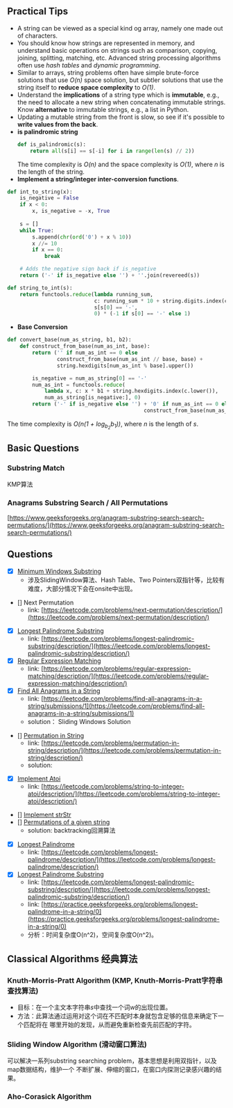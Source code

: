 ## Practical Tips
- A string can be viewed as a special kind og array, namely one made out of characters.
- You should know how strings are represented in memory, and understand basic operations on strings such as comparison, copying, joining, splitting, matching, etc. Advanced string processing algorithms often use *hash tables* and *dynamic programming*.
- Similar to arrays, string problems often have simple brute-force solutions that use *O(n)* space solution,
but subtler solutions that use the string itself to **reduce space complexity** to *O(1)*.
- Understand the **implications** of a string type which is **immutable**, e.g., the need to allocate a new string
when concatenating immutable strings. Know **alternative** to immutable strings, e.g., a list in Python.
- Updating a mutable string from the front is slow, so see if it's possible to **write values from the back**.
- **is palindromic string**
    ```python
    def is_palindromic(s):
        return all(s[i] == s[-i] for i in range(len(s) // 2))
    ```
    The time complexity is *O(n)* and the space complexity is *O(1)*, where *n* is the length of the string.
- **Implement a string/integer inter-conversion functions**.
```python
def int_to_string(x):
    is_negative = False
    if x < 0:
        x, is_negative = -x, True
    
    s = []
    while True:
        s.append(chr(ord('0') + x % 10))
        x //= 10
        if x == 0:
            break

    # Adds the negative sign back if is_negative
    return ('-' if is_negative else '') + ''.join(revereed(s))

def string_to_int(s):
    return functools.reduce(lambda running_sum,
                            c: running_sum * 10 + string.digits.index(c),
                            s[s[0] == '-',
                            0) * (-1 if s[0] == '-' else 1)
```
- **Base Conversion**
```python
def convert_base(num_as_string, b1, b2):
    def construct_from_base(num_as_int, base):
        return ('' if num_as_int == 0 else
                construct_from_base(num_as_int // base, base) +
                string.hexdigits[num_as_int % base].upper())

        is_negative = num_as_string[0] == '-'
        num_as_int = functools.reduce(
            lambda x, c: x * b1 + string.hexdigits.index(c.lower()),
            num_as_string[is_negative:], 0)
        return ('-' if is_negative else '') + '0' if num_as_int == 0 else
                                            construct_from_base(num_as_int, b2))
```
The time complexity is *O(n(1 + log<sub>b<sub>2</sub></sub>b<sub>1</sub>))*, where *n* is the length of *s*.

## Basic Questions

### Substring Match

KMP算法

### Anagrams Substring Search / All Permutations

[https://www.geeksforgeeks.org/anagram-substring-search-search-permutations/](https://www.geeksforgeeks.org/anagram-substring-search-search-permutations/)




## Questions
- [x] [Minimum Windows Substring](MinimumWindowSubstring.py)
    - 涉及SlidingWindow算法、Hash Table、Two Pointers双指针等，比较有难度，大部分情况下会在onsite中出现。
    
- [] Next Permutation
    - link: [https://leetcode.com/problems/next-permutation/description/](https://leetcode.com/problems/next-permutation/description/)
- [x] [Longest Palindrome Substring](LongestPalindromeSubstring.py)
    - link: [https://leetcode.com/problems/longest-palindromic-substring/description/](https://leetcode.com/problems/longest-palindromic-substring/description/)
- [x] [Regular Expression Matching](RegularExpressionMatching.py)
    - link: [https://leetcode.com/problems/regular-expression-matching/description/](https://leetcode.com/problems/regular-expression-matching/description/)
- [x] [Find All Anagrams in a String](FindAllAnagramsInAString.py)
    - link: [https://leetcode.com/problems/find-all-anagrams-in-a-string/submissions/1](https://leetcode.com/problems/find-all-anagrams-in-a-string/submissions/1)
    - solution： Sliding Windows Solution
- [] [Permutation in String](PermutationInString.py)
    - link: [https://leetcode.com/problems/permutation-in-string/description/](https://leetcode.com/problems/permutation-in-string/description/)
    - solution: 
- [x] [Implement Atoi](ImplementAtoI.py)
    - link: [https://leetcode.com/problems/string-to-integer-atoi/description/](https://leetcode.com/problems/string-to-integer-atoi/description/)
- [] [Implement strStr]()
- [] [Permutations of a given string](PermutationsOfAGivenString.py)
    - solution: backtracking回溯算法
- [x] [Longest Palindrome](LongestPalindrome.py)
    - link: [https://leetcode.com/problems/longest-palindrome/description/](https://leetcode.com/problems/longest-palindrome/description/)
- [x] [Longest Palindrome Substring](LongestPalindromeSubstring.py)
    - link: [https://leetcode.com/problems/longest-palindromic-substring/description/](https://leetcode.com/problems/longest-palindromic-substring/description/)
    - link: [https://practice.geeksforgeeks.org/problems/longest-palindrome-in-a-string/0](https://practice.geeksforgeeks.org/problems/longest-palindrome-in-a-string/0)
    - 分析：时间复杂度O(n^2)，空间复杂度O(n^2)。
    
## Classical Algorithms 经典算法

### Knuth-Morris-Pratt Algorithm (KMP, Knuth-Morris-Pratt字符串查找算法)
- 目标：在一个主文本字符串*s*中查找一个词*w*的出现位置。
- 方法：此算法通过运用对这个词在不匹配时本身就包含足够的信息来确定下一个匹配将在
       哪里开始的发现，从而避免重新检查先前匹配的字符。

### Sliding Window Algorithm (滑动窗口算法)

可以解决一系列substring searching problem，基本思想是利用双指针，以及map数据结构，维护一个
不断扩展、伸缩的窗口，在窗口内探测记录感兴趣的结果。


### Aho-Corasick Algorithm
